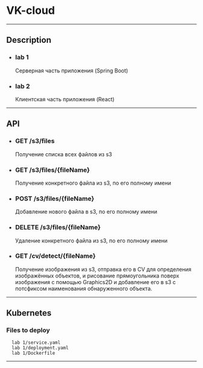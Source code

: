 # VK-cloud
***
## Description
* ### lab 1
   Серверная часть приложения (Spring Boot)
* ### lab 2
   Клиентская часть приложения (React)
***
## API

* ### GET /s3/files
   Получение списка всех файлов из s3
* ### GET /s3/files/{fileName}
   Получение конкретного файла из s3, по его полному имени
* ### POST /s3/files/{fileName}
   Добавление нового файла в s3, по его полному имени
* ### DELETE /s3/files/{fileName}
   Удаление конкретного файла из s3, по его полному имени
* ### GET /cv/detect/{fileName}
   Получение изображения из s3, отправка его в CV для определения изображённых объектов,
   и рисование прямоугольника поверх изображения с помощью Graphics2D и добавление
   его в s3 с потсфиксом наименования обнаруженного объекта.
***
## Kubernetes
### Files to deploy
      lab 1/service.yaml
      lab 1/deployment.yaml
      lab 1/Dockerfile
***

